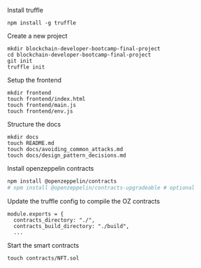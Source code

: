 Install truffle

```
npm install -g truffle
```

Create a new project

```
mkdir blockchain-developer-bootcamp-final-project
cd blockchain-developer-bootcamp-final-project
git init
truffle init
```

Setup the frontend

```
mkdir frontend
touch frontend/index.html
touch frontend/main.js
touch frontend/env.js
```

Structure the docs

```
mkdir docs
touch README.md
touch docs/avoiding_common_attacks.md
touch docs/design_pattern_decisions.md
```

Install openzeppelin contracts

```sh
npm install @openzeppelin/contracts
# npm install @openzeppelin/contracts-upgradeable # optional
```

Update the truffle config to compile the OZ contracts

```
module.exports = {
  contracts_directory: "./",
  contracts_build_directory: "./build",
  ...
```

Start the smart contracts

```
touch contracts/NFT.sol
```

